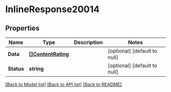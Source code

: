 # InlineResponse20014

## Properties
Name | Type | Description | Notes
------------ | ------------- | ------------- | -------------
**Data** | [**[]ContentRating**](ContentRating.md) |  | [optional] [default to null]
**Status** | **string** |  | [optional] [default to null]

[[Back to Model list]](../README.md#documentation-for-models) [[Back to API list]](../README.md#documentation-for-api-endpoints) [[Back to README]](../README.md)

